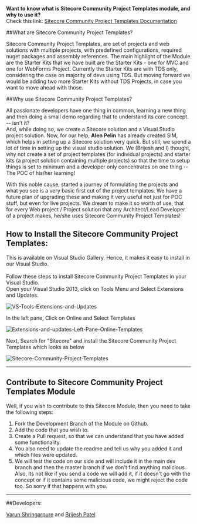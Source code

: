  **Want to know what is Sitecore Community Project Templates module, and why to use it?** <br/>
Check this link: [Sitecore Community Project Templates Documentation](https://github.com/varunvns/Sitecore-Community-Project-Templates/) <br/>

##What are Sitecore Community Project Templates?

Sitecore Community Project Templates, are set of projects and web solutions with multiple projects, with predefined configurations, required nuget packages and assembly references. The main highlight of the Module are the Starter Kits that we have built are the Starter Kits - one for MVC and one for WebForms Project. Currently the Starter Kits are with TDS only, considering the case on majority of devs using TDS. But moving forward we would be adding two more Starter Kits without TDS Projects, in case you want to move ahead with those.

##Why use Sitecore Community Project Templates?

All passionate developers have one thing in common, learning a new thing and then doing a small demo regarding that to understand its core concept. -- isn't it? <br/> 
And, while doing so, we create a Sitecore solution and a Visual Studio project solution. Now, for our help, **Alen Pelin** has already created SIM, which helps in setting up a Sitecore solution very quick. But still, we spend a lot of time in setting up the visual studio solution. We (Brijesh and I) thought, why not create a set of project templates (for individual projects) and starter kits (a project solution containing multiple projects) so that the time to setup things is set to minimum and a developer only concentrates on one thing -- The POC of his/her learning! <br/>

With this noble cause, started a journey of formulating the projects and what you see is a very basic first cut of the project templates. We have a future plan of upgrading these and making it very useful not just for POC stuff, but even for live projects. We dream to make it so worth of use, that for every Web project / Project solution that any Architect/Lead Developer of a project makes, he/she uses Sitecore Community Project Templates! <br/>

## How to Install the Sitecore Community Project Templates:

This is available on Visual Studio Gallery. Hence, it makes it easy to install in our Visual Studio. <br/> <br/>
Follow these steps to install Sitecore Community Project Templates in your Visual Studio. <br/>
Open your Visual Studio 2013, click on Tools Menu and Select Extensions and Updates.

![VS-Tools-Extensions-and-Updates](https://varunvns.files.wordpress.com/2015/11/vs-tools-extensions-and-updates.png)

In the left pane, Click on Online and Select Templates

![Extensions-and-updates-Left-Pane-Online-Templates](https://varunvns.files.wordpress.com/2015/11/extensions-and-updates-online-templates.png)

Next, Search for "Sitecore" and install the Sitecore Community Project Templates which looks as below

![Sitecore-Community-Project-Templates](https://varunvns.files.wordpress.com/2015/11/search-sitecore-option-3-sitecore-community-project-templates.png)


*** 
## Contribute to Sitecore Community Project Templates Module
Well, if you wish to contribute to this Sitecore Module, then you need to take the following steps: <br/>
1. Fork the Development Branch of the Module on Github. <br/>
2. Add the code that you wish to.<br/>
3. Create a Pull request, so that we can understand that you have added some functionality.<br/>
4. You also need to update the readme and tell us why you added it and which files were updated.<br/>
5. We will test the code on our side and will include it in the main dev branch and then the master branch if we don't find anything malicious. Also, its not like if you send a code we will add it, if it doesn't go with the concept or if it contains some malicious code, we might reject the code too. So sorry if that happens with you.

***
##Developers:

[Varun Shringarpure](https://twitter.com/varunvns) and [Brijesh Patel](https://twitter.com/brij_baroda)
 